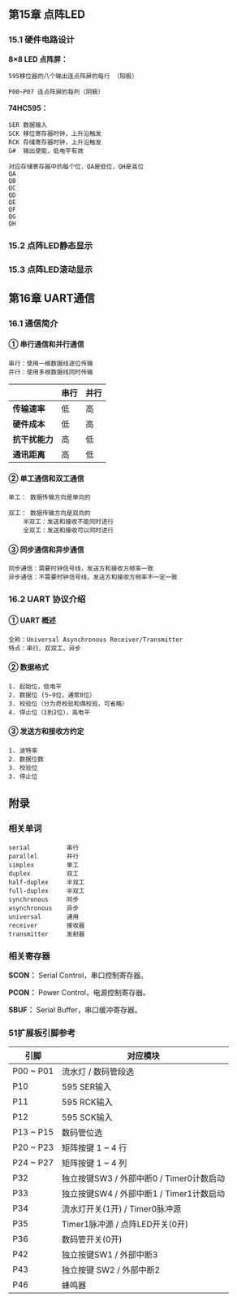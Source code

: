 
## 第15章 点阵LED

### 15.1 硬件电路设计

**8×8 LED 点阵屏：**

```
595移位器的八个输出连点阵屏的每行 （阳极）

P00~P07 连点阵屏的每列（阴极）
```

**74HC595：**

```
SER	数据输入
SCK 移位寄存器时钟，上升沿触发
RCK 存储寄存器时钟，上升沿触发
G#  输出使能，低电平有效

对应存储寄存器中的每个位，QA是低位，QH是高位
QA  
QB
QC
QD
QE
QF
QG
QH
```

### 15.2 点阵LED静态显示

### 15.3 点阵LED滚动显示



## 第16章 UART通信

### 16.1 通信简介

#### ① 串行通信和并行通信

```
串行：使用一根数据线逐位传输
并行：使用多根数据线同时传输
```

|                | **串行** | **并行** |
| -------------- | -------- | -------- |
| **传输速率**   | 低       | 高       |
| **硬件成本**   | 低       | 高       |
| **抗干扰能力** | 高       | 低       |
| **通讯距离**   | 高       | 低       |

#### ② 单工通信和双工通信

```
单工： 数据传输方向是单向的

双工： 数据传输方向是双向的
	半双工：发送和接收不能同时进行
	全双工：发送和接收可以同时进行
```

#### ③ 同步通信和异步通信

```
同步通信：需要时钟信号线，发送方和接收方频率一致
异步通信：不需要时钟信号线，发送方和接收方频率不一定一致
```



### 16.2 UART 协议介绍

#### ① UART 概述

```
全称：Universal Asynchronous Receiver/Transmitter
特点：串行、双双工、异步
```

#### ② 数据格式

```
1. 起始位，低电平
2. 数据位 (5~9位，通常8位）
3. 校验位（分为奇校验和偶校验，可省略）
4. 停止位（1到2位），高电平
```

#### ③ 发送方和接收方约定

```
1. 波特率
2. 数据位数
3. 校验位
3. 停止位
```



## 附录

### 相关单词

```
serial 			串行
parallel 		并行
simplex			单工
duplex			双工
half-duplex		半双工
full-duplex 	半双工
synchronous		同步
asynchronous	异步
universal		通用
receiver		接收器
transmitter		发射器
```

### 相关寄存器

**SCON：** Serial Control，串口控制寄存器。

**PCON：** Power Control，电源控制寄存器。

**SBUF：** Serial Buffer，串口缓冲寄存器。

### 51扩展板引脚参考

| 引脚      | 对应模块                                 |
| --------- | ---------------------------------------- |
| P00 ~ P01 | 流水灯 /  数码管段选                     |
| P10       | 595 SER输入                              |
| P11       | 595 RCK输入                              |
| P12       | 595 SCK输入                              |
| P13 ~ P15 | 数码管位选                               |
| P20 ~ P23 | 矩阵按键 1 ~ 4 行                        |
| P24 ~ P27 | 矩阵按键 1 ~ 4 列                        |
| P32       | 独立按键SW3 / 外部中断0 / Timer0计数启动 |
| P33       | 独立按键SW4 / 外部中断1 / Timer1计数启动 |
| P34       | 流水灯开关(1开) /  Timer0脉冲源          |
| P35       | Timer1脉冲源 / 点阵LED开关(0开)          |
| P36       | 数码管开关(0开)                          |
| P42       | 独立按键SW1 / 外部中断3                  |
| P43       | 独立按键 SW2 / 外部中断2                 |
| P46       | 蜂鸣器                                   |

